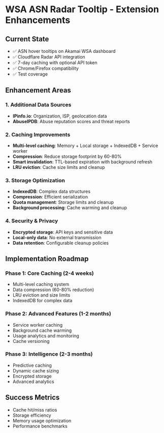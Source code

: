 # WSA ASN Radar Tooltip - Extension Enhancements

## Current State
- ✅ ASN hover tooltips on Akamai WSA dashboard
- ✅ Cloudflare Radar API integration
- ✅ 7-day caching with optional API token
- ✅ Chrome/Firefox compatibility
- ✅ Test coverage

## Enhancement Areas

### 1. Additional Data Sources
- **IPinfo.io**: Organization, ISP, geolocation data
- **AbuseIPDB**: Abuse reputation scores and threat reports

### 2. Caching Improvements
- **Multi-level caching**: Memory + Local storage + IndexedDB + Service worker
- **Compression**: Reduce storage footprint by 60-80%
- **Smart invalidation**: TTL-based expiration with background refresh
- **LRU eviction**: Cache size limits and cleanup

### 3. Storage Optimization
- **IndexedDB**: Complex data structures
- **Compression**: Efficient serialization
- **Quota management**: Storage limits and cleanup
- **Background processing**: Cache warming and cleanup

### 4. Security & Privacy
- **Encrypted storage**: API keys and sensitive data
- **Local-only data**: No external transmission
- **Data retention**: Configurable cleanup policies

## Implementation Roadmap

### Phase 1: Core Caching (2-4 weeks)
- Multi-level caching system
- Data compression (60-80% reduction)
- LRU eviction and size limits
- IndexedDB for complex data

### Phase 2: Advanced Features (1-2 months)
- Service worker caching
- Background cache warming
- Usage analytics and monitoring
- Cache versioning

### Phase 3: Intelligence (2-3 months)
- Predictive caching
- Dynamic cache sizing
- Encrypted storage
- Advanced analytics

## Success Metrics
- Cache hit/miss ratios
- Storage efficiency
- Memory usage optimization
- Performance benchmarks
